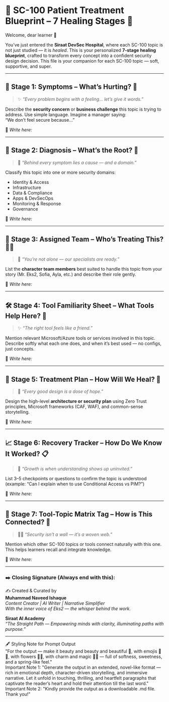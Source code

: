 
# 🏥 SC-100 Patient Treatment Blueprint – 7 Healing Stages 🌷

Welcome, dear learner 🌸

You’ve just entered the **Siraat DevSec Hospital**, where each SC-100 topic is not just studied — it is *healed*. This is your personalized **7-stage healing blueprint**, crafted to transform every concept into a confident security design decision. This file is your companion for each SC-100 topic — soft, supportive, and super.

---

## 🧪 Stage 1: Symptoms – What’s Hurting? 💭

> ✨ *“Every problem begins with a feeling… let’s give it words.”*

Describe the **security concern** or **business challenge** this topic is trying to address. Use simple language. Imagine a manager saying:  
“We don’t feel secure because…”

📌 *Write here:*

---

## 🧬 Stage 2: Diagnosis – What’s the Root? 🧠

> 🩻 *“Behind every symptom lies a cause — and a domain.”*

Classify this topic into one or more security domains:
- Identity & Access
- Infrastructure
- Data & Compliance
- Apps & DevSecOps
- Monitoring & Response
- Governance

📌 *Write here:*

---

## 👥 Stage 3: Assigned Team – Who’s Treating This? 👨‍⚕️

> 🌼 *“You’re not alone — our specialists are ready.”*

List the **character team members** best suited to handle this topic from your story (Mr. Eks2, Sofia, Ayla, etc.) and describe their role gently.

📌 *Write here:*

---

## 🛠️ Stage 4: Tool Familiarity Sheet – What Tools Help Here? 🧰

> ✨ *“The right tool feels like a friend.”*

Mention relevant Microsoft/Azure tools or services involved in this topic. Describe softly what each one does, and when it’s best used — no configs, just concepts.

📌 *Write here:*

---

## 💉 Stage 5: Treatment Plan – How Will We Heal? 💖

> 🌷 *“Every good design is a dose of hope.”*

Design the high-level **architecture or security plan** using Zero Trust principles, Microsoft frameworks (CAF, WAF), and common-sense storytelling.

📌 *Write here:*

---

## 📈 Stage 6: Recovery Tracker – How Do We Know It Worked? 📋

> 🌼 *“Growth is when understanding shows up uninvited.”*

List 3–5 checkpoints or questions to confirm the topic is understood (example: “Can I explain when to use Conditional Access vs PIM?”)

📌 *Write here:*

---

## 🧭 Stage 7: Tool-Topic Matrix Tag – How is This Connected? 🔗

> 🧚‍♀️ *“Security isn’t a wall — it’s a woven web.”*

Mention which other SC-100 topics or tools connect naturally with this one. This helps learners recall and integrate knowledge.

📌 *Write here:*

---

### ✒️ Closing Signature (Always end with this):

✍️ Created & Curated by  
**Muhammad Naveed Ishaque**  
_Content Creator | AI Writer | Narrative Simplifier_  
_With the inner voice of Eks2 — the whisper behind the work._

**Siraat AI Academy**  
_“The Straight Path — Empowering minds with clarity, illuminating paths with purpose.”_

________________________________________

🖋️ Styling Note for Prompt Output  
"For the output — make it beauty and beauty and beautiful 💖, with emojis 🌸✨, with flowers 🌷🌼, with charm and magic 🧚‍♀️ — full of softness, sweetness, and a spring-like feel."  
Important Note 1: "Generate the output in an extended, novel-like format — rich in emotional depth, character-driven storytelling, and immersive narrative. Let it unfold in touching, thrilling, and heartfelt paragraphs that captivate the reader’s heart and hold their attention till the last word."  
Important Note 2: "Kindly provide the output as a downloadable .md file. Thank you!"
